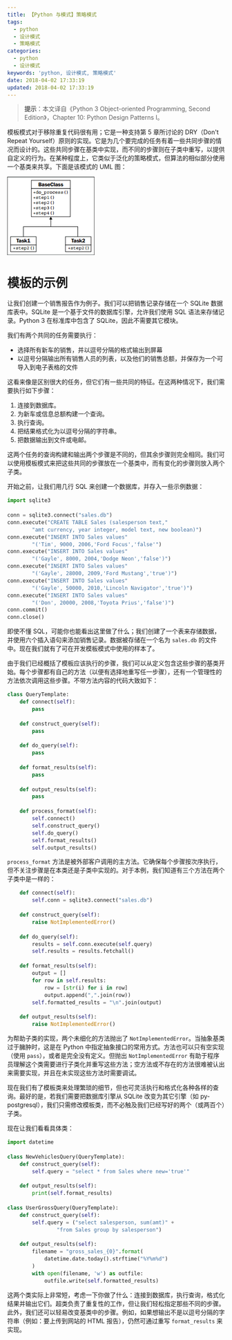 ```yaml
---
title: 【Python 与模式】策略模式
tags:
  - python
  - 设计模式
  - 策略模式
categories:
  - python
  - 设计模式
keywords: 'python, 设计模式, 策略模式'
date: 2018-04-02 17:33:19
updated: 2018-04-02 17:33:19
---
```


> **提示**：本文译自《Python 3 Object-oriented Programming, Second Edition》，Chapter 10: Python Design Patterns I。

模板模式对于移除重复代码很有用；它是一种支持第 5 章所讨论的 DRY（Don't Repeat Yourself）原则的实现。它是为几个要完成的任务有着一些共同步骤的情况而设计的。这些共同步骤在基类中实现，而不同的步骤则在子类中重写，以提供自定义的行为。在某种程度上，它类似于泛化的策略模式，但算法的相似部分使用一个基类来共享。下面是该模式的 UML 图：

![模板模式](../imgs/python_template_pattern_01.png)
<!-- more -->

# 模板的示例

让我们创建一个销售报告作为例子。我们可以把销售记录存储在一个 SQLite 数据库表中。SQLite 是一个基于文件的数据库引擎，允许我们使用 SQL 语法来存储记录。Python 3 在标准库中包含了 SQLite，因此不需要其它模块。

我们有两个共同的任务需要执行：

* 选择所有新车的销售，并以逗号分隔的格式输出到屏幕
* 以逗号分隔输出所有销售人员的列表，以及他们的销售总额，并保存为一个可导入到电子表格的文件

这看来像是区别很大的任务，但它们有一些共同的特征。在这两种情况下，我们需要执行如下步骤：

1. 连接到数据库。
2. 为新车或信息总额构建一个查询。
3. 执行查询。
4. 把结果格式化为以逗号分隔的字符串。
5. 把数据输出到文件或电邮。

这两个任务的查询构建和输出两个步骤是不同的，但其余步骤则完全相同。我们可以使用模板模式来把这些共同的步骤放在一个基类中，而有变化的步骤则放入两个子类。

开始之前，让我们用几行 SQL 来创建一个数据库，并存入一些示例数据：

```python
import sqlite3

conn = sqlite3.connect("sales.db")
conn.execute("CREATE TABLE Sales (salesperson text,"
        "amt currency, year integer, model text, new boolean)")
conn.execute("INSERT INTO Sales values"
        "('Tim', 9000, 2006,'Ford Focus','false'")
conn.execute("INSERT INTO Sales values"
        "('Gayle', 8000, 2004,'Dodge Neon','false')")
conn.execute("INSERT INTO Sales values"
        "('Gayle', 28000, 2009,'Ford Mustang','true')")
conn.execute("INSERT INTO Sales values"
        "('Gayle', 50000, 2010,'Lincoln Navigator','true')")
conn.execute("INSERT INTO Sales values"
        "('Don', 20000, 2008,'Toyota Prius','false')")
conn.commit()
conn.close()
```

即使不懂 SQL，可能你也能看出这里做了什么；我们创建了一个表来存储数据，并使用六个插入语句来添加销售记录。数据被存储在一个名为 `sales.db` 的文件中。现在我们就有了可在开发模板模式中使用的样本了。

由于我们已经概括了模板应该执行的步骤，我们可以从定义包含这些步骤的基类开始。每个步骤都有自己的方法（以便有选择地重写任一步骤），还有一个管理性的方法依次调用这些步骤。不带方法内容的代码大致如下：

```python
class QueryTemplate:
    def connect(self):
        pass

    def construct_query(self):
        pass

    def do_query(self):
        pass

    def format_results(self):
        pass

    def output_results(self):
        pass

    def process_format(self):
        self.connect()
        self.construct_query()
        self.do_query()
        self.format_results()
        self.output_results()
```

`process_format` 方法是被外部客户调用的主方法。它确保每个步骤按次序执行，但不关注步骤是在本类还是子类中实现的。对于本例，我们知道有三个方法在两个子类中是一样的：

```python
    def connect(self):
        self.conn = sqlite3.connect("sales.db")

    def construct_query(self):
        raise NotImplementedError()

    def do_query(self):
        results = self.conn.execute(self.query)
        self.results = results.fetchall()

    def format_results(self):
        output = []
        for row in self.results:
            row = [str(i) for i in row]
            output.append(",".join(row))
        self.formatted_results = "\n".join(output)

    def output_results(self):
        raise NotImplementedError()
```

为帮助子类的实现，两个未细化的方法抛出了 `NotImplementedError`。当抽象基类过于臃肿时，这是在 Python 中指定抽象接口的常用方式。方法也可以只有空实现（使用 `pass`），或者是完全没有定义。但抛出 `NotImplementedError` 有助于程序员理解这个类需要进行子类化并重写这些方法；空方法或不存在的方法很难被认出来需要实现，并且在未实现这些方法时需要调试。

现在我们有了模板类来处理繁琐的细节，但也可灵活执行和格式化各种各样的查询。最好的是，若我们需要把数据库引擎从 SQLite 改变为其它引擎（如 py-postgresql），我们只需修改模板类，而不必触及我们已经写好的两个（或两百个）子类。

现在让我们看看具体类：

```python
import datetime

class NewVehiclesQuery(QueryTemplate):
    def construct_query(self):
        self.query = "select * from Sales where new='true'"

    def output_results(self):
        print(self.format_results)

class UserGrossQuery(QueryTemplate):
    def construct_query(self):
        self.query = ("select salesperson, sum(amt)" +
                "from Sales group by salesperson")

    def output_results(self):
        filename = "gross_sales_{0}".format(
            datetime.date.today().strftime("%Y%m%d")
        )
        with open(filename, 'w') as outfile:
            outfile.write(self.formatted_results)
```

这两个类实际上非常短，考虑一下你做了什么：连接到数据库，执行查询，格式化结果并输出它们。超类负责了重复性的工作，但让我们轻松指定那些不同的步骤。此外，我们还可以轻易改变基类中的步骤。例如，如果想输出不是以逗号分隔的字符串（例如：要上传到网站的 HTML 报告），仍然可通过重写 `format_results` 来实现。
